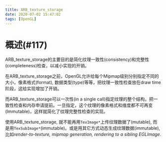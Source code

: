 ```yaml
---
title: ARB_texture_storage
date: 2020-07-02 15:47:02
tags: [OpenGL]
---
```


# 概述(#117)

ARB_texture_storage的主要目的是简化纹理一致性(consistency)和完整性(completeness)检查，以减小实现的开销。

<!--more-->

在ARB_texture_storage之前，OpenGL允许给每个Mipmap级别分别指定不同的大小，像素格式(format), 数据类型(type)等等，把纹理一致性检查放在draw time阶段，这给实现增加了开销。

而ARB_texture_storage可以一次性(in a single call)指定纹理的整个结构，把一致性检查和内存申请提前。一旦指定，这个纹理的像素格式和维度都不可再变(Immutable)，这样就简化了纹理完整性检查的实现。

使用ARB_texture_storage, 就不能再用`TexImage*`上传纹理数据了(mutable), 而是用`TexSubImage*`(immutable)。或是用其它方式动态生成纹理数据(immutable), 比如*render-to-texture, mipmap generation, rendering to a sibling EGLImage*.